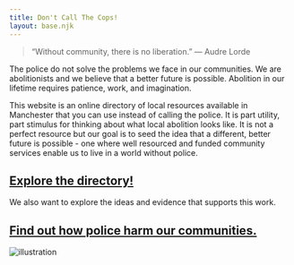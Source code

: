 ```yaml
---
title: Don't Call The Cops!
layout: base.njk
---
```



> “Without community, there is no liberation.” ― Audre Lorde

The police do not solve the problems we face in our communities. We are abolitionists and we believe that a better future is possible. Abolition in our lifetime requires patience, work, and imagination. 

This website is an online directory of local resources available in Manchester that you can use instead of calling the police. It is part utility, part stimulus for thinking about what local abolition looks like. It is not a perfect resource but our goal is to seed the idea that a different, better future is possible - one where well resourced and funded community services enable us to live in a world without police.

## [Explore the directory!](https://brave-wiles-0c8b95.netlify.app/pages/who/)

We also want to explore the ideas and evidence that supports this work. 

## [Find out how police harm our communities. ](https://brave-wiles-0c8b95.netlify.app/pages/why/)

![illustration](/img/phone.png)